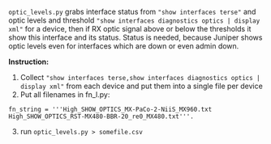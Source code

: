 ```optic_levels.py``` grabs interface status from ```"show interfaces terse"``` and optic levels and threshold ```"show interfaces diagnostics optics | display xml"``` for a device, then if RX optic signal above or below the thresholds it show this interface and its status.
Status is needed, because Juniper shows optic levels even for interfaces which are down or even admin down.

**Instruction:**
1) Collect ```"show interfaces terse,show interfaces diagnostics optics | display xml"``` from each device and put them into a single file per device
2) Put all filenames in fn_l.py:
```
fn_string = '''High_SHOW_OPTICS_MX-PaCo-2-NiiS_MX960.txt
High_SHOW_OPTICS_RST-MX480-BBR-20_re0_MX480.txt'''.
```
3) run ```optic_levels.py > somefile.csv```
